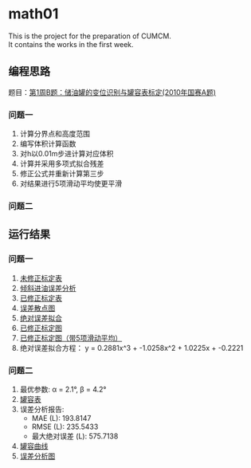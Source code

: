 # math01
This is the project for the preparation of CUMCM.  
It contains the works in the first week.
## 编程思路
题目：[第1周B题：储油罐的变位识别与罐容表标定(2010年国赛A题)]("第1周B题：储油罐的变位识别与罐容表标定(2010年国赛A题)\cumcm2010A.doc")
### 问题一
1. 计算分界点和高度范围
2. 编写体积计算函数
3. 对h以0.01m步进计算对应体积
4. 计算并采用多项式拟合残差
5. 修正公式并重新计算第三步
6. 对结果进行5项滑动平均使更平滑
### 问题二

## 运行结果
### 问题一
1. [未修正标定表](Q1_未修正标定表.xlsx)
2. [倾斜进油误差分析](Q1_倾斜进油.xlsx)
3. [已修正标定表](Q1_已修正标定表.xlsx)
4. [误差散点图](Figure/Q1误差散点图.png)
5. [绝对误差拟合](Figure/Q1绝对误差拟合.png)
6. [已修正标定图](Figure/Q1修正标定图.png)
7. [已修正标定图（带5项滑动平均）](Figure/Q1修正标定图_平滑.png)
8. 绝对误差拟合方程： y = 0.2881x^3 + -1.0258x^2 + 1.0225x + -0.2221
### 问题二
1. 最优参数: α = 2.1°, β = 4.2°
2. [罐容表](Q2罐容表标定值.csv)
3. 误差分析报告:
   - MAE (L): 193.8147
   - RMSE (L): 235.5433
   - 最大绝对误差 (L): 575.7138
4. [罐容曲线](Figure/calibration_curve.png)
5. [误差分析图](Figure/error_analysis.png)

